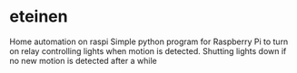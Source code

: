 # eteinen
Home automation on raspi
Simple python program for Raspberry Pi to turn on relay controlling lights when motion is detected.
Shutting lights down if no new motion is detected after a while
